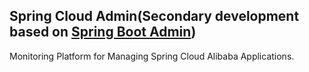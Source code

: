 ## Spring Cloud Admin(Secondary development based on [Spring Boot Admin](https://github.com/codecentric/spring-boot-admin))

Monitoring Platform for Managing Spring Cloud Alibaba Applications.
